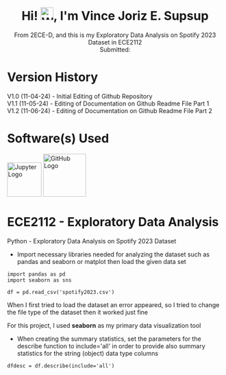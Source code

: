<div align="center">

# Hi! <img src="https://github.com/user-attachments/assets/d21e6cd6-76a9-4934-8910-809aa4815251" alt="Wave" width="30"/>, I'm Vince Joriz E. Supsup  
From 2ECE-D, and this is my Exploratory Data Analysis on Spotify 2023 Dataset in ECE2112  
Submitted: 

</div>

# Version History
V1.0 (11-04-24) - Initial Editing of Github Repository  
V1.1 (11-05-24) - Editing of Documentation on Github Readme File Part 1  
V1.2 (11-06-24) - Editing of Documentation on Github Readme File Part 2

# Software(s) Used
<img src="https://github.com/user-attachments/assets/32ea11b3-b4e5-4efa-a673-ce2b102ab4b5" alt="Jupyter Logo" width="80"/> <img src="https://github.githubassets.com/images/modules/logos_page/GitHub-Mark.png" alt="GitHub Logo" width="100"/>

# ECE2112 - Exploratory Data Analysis
Python - Exploratory Data Analysis on Spotify 2023 Dataset

* Import necessary libraries needed for analyzing the dataset such as pandas and seaborn or matplot then load the given data set
```
import pandas as pd
import seaborn as sns

df = pd.read_csv('spotify2023.csv')
```
When I first tried to load the dataset an error appeared, so I tried to change the file type of the dataset then it worked just fine  

For this project, I used **seaborn** as my primary data visualization tool

* When creating the summary statistics, set the parameters for the describe function to include='all' in order to provide also summary statistics for the string (object) data type columns
```
dfdesc = df.describe(include='all')
```


